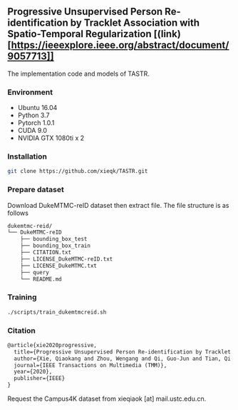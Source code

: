## Progressive Unsupervised Person Re-identification by Tracklet Association with Spatio-Temporal Regularization [(link)[https://ieeexplore.ieee.org/abstract/document/9057713]]

The implementation code and models of TASTR.

### Environment

- Ubuntu 16.04
- Python 3.7
- Pytorch 1.0.1
- CUDA 9.0
- NVIDIA GTX 1080ti x 2

### Installation

```bash
git clone https://github.com/xieqk/TASTR.git
```

### Prepare dataset

Download DukeMTMC-reID dataset then extract file. The file structure is as follows

```bash
dukemtmc-reid/
└── DukeMTMC-reID
    ├── bounding_box_test
    ├── bounding_box_train
    ├── CITATION.txt
    ├── LICENSE_DukeMTMC-reID.txt
    ├── LICENSE_DukeMTMC.txt
    ├── query
    └── README.md
```

### Training

```bash
./scripts/train_dukemtmcreid.sh
```

### Citation
```latex
@article{xie2020progressive,
  title={Progressive Unsupervised Person Re-identification by Tracklet Association with Spatio-Temporal Regularization},
  author={Xie, Qiaokang and Zhou, Wengang and Qi, Guo-Jun and Tian, Qi and Li, Houqiang},
  journal={IEEE Transactions on Multimedia (TMM)},
  year={2020},
  publisher={IEEE}
}
```



Request the Campus4K dataset from xieqiaok [at] mail.ustc.edu.cn. 